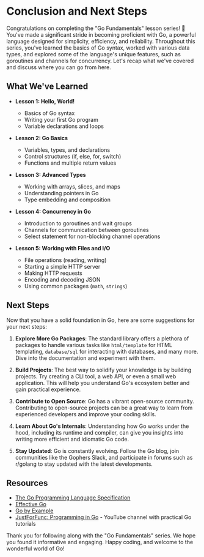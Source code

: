 # Conclusion and Next Steps

Congratulations on completing the "Go Fundamentals" lesson series! 🎉 You've made a significant stride in becoming proficient with Go, a powerful language designed for simplicity, efficiency, and reliability. Throughout this series, you've learned the basics of Go syntax, worked with various data types, and explored some of the language's unique features, such as goroutines and channels for concurrency. Let's recap what we've covered and discuss where you can go from here.

## What We've Learned

- **Lesson 1: Hello, World!**
  - Basics of Go syntax
  - Writing your first Go program
  - Variable declarations and loops

- **Lesson 2: Go Basics**
  - Variables, types, and declarations
  - Control structures (if, else, for, switch)
  - Functions and multiple return values

- **Lesson 3: Advanced Types**
  - Working with arrays, slices, and maps
  - Understanding pointers in Go
  - Type embedding and composition

- **Lesson 4: Concurrency in Go**
  - Introduction to goroutines and wait groups
  - Channels for communication between goroutines
  - Select statement for non-blocking channel operations

- **Lesson 5: Working with Files and I/O**
  - File operations (reading, writing)
  - Starting a simple HTTP server
  - Making HTTP requests
  - Encoding and decoding JSON
  - Using common packages (`math`, `strings`)

## Next Steps

Now that you have a solid foundation in Go, here are some suggestions for your next steps:

1. **Explore More Go Packages**: The standard library offers a plethora of packages to handle various tasks like `html/template` for HTML templating, `database/sql` for interacting with databases, and many more. Dive into the documentation and experiment with them.

2. **Build Projects**: The best way to solidify your knowledge is by building projects. Try creating a CLI tool, a web API, or even a small web application. This will help you understand Go's ecosystem better and gain practical experience.

3. **Contribute to Open Source**: Go has a vibrant open-source community. Contributing to open-source projects can be a great way to learn from experienced developers and improve your coding skills.

4. **Learn About Go's Internals**: Understanding how Go works under the hood, including its runtime and compiler, can give you insights into writing more efficient and idiomatic Go code.

5. **Stay Updated**: Go is constantly evolving. Follow the Go blog, join communities like the Gophers Slack, and participate in forums such as r/golang to stay updated with the latest developments.

## Resources

- [The Go Programming Language Specification](https://golang.org/ref/spec)
- [Effective Go](https://golang.org/doc/effective_go.html)
- [Go by Example](https://gobyexample.com/)
- [JustForFunc: Programming in Go](https://www.youtube.com/channel/UC_BzFbxG2za3bp5NRRRXJSw) - YouTube channel with practical Go tutorials

Thank you for following along with the "Go Fundamentals" series. We hope you found it informative and engaging. Happy coding, and welcome to the wonderful world of Go!